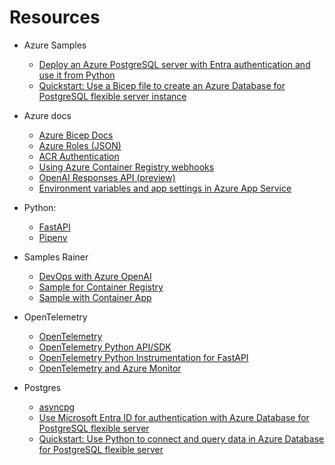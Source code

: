 # Resources

* Azure Samples
    * [Deploy an Azure PostgreSQL server with Entra authentication and use it from Python](https://github.com/Azure-Samples/azure-postgres-pgvector-python)
    * [Quickstart: Use a Bicep file to create an Azure Database for PostgreSQL flexible server instance](https://learn.microsoft.com/en-us/azure/postgresql/flexible-server/quickstart-create-server-bicep)

* Azure docs
    * [Azure Bicep Docs](https://learn.microsoft.com/en-us/azure/azure-resource-manager/bicep/)
    * [Azure Roles (JSON)](https://github.com/microsoft/azure-roles/tree/main)
    * [ACR Authentication](https://learn.microsoft.com/en-us/azure/container-registry/container-registry-authentication)
    * [Using Azure Container Registry webhooks](https://learn.microsoft.com/en-us/azure/container-registry/container-registry-webhook)
    * [OpenAI Responses API (preview)](https://learn.microsoft.com/en-us/azure/ai-services/openai/how-to/responses?tabs=python-secure)
    * [Environment variables and app settings in Azure App Service](https://learn.microsoft.com/en-us/azure/app-service/reference-app-settings)

* Python:
    * [FastAPI](https://fastapi.tiangolo.com/)
    * [Pipenv](https://pipenv.pypa.io/en/latest/index.html)
    
* Samples Rainer
    * [DevOps with Azure OpenAI](https://github.com/rstropek/Samples/tree/master/KI/OaiAzure/DevOps)
    * [Sample for Container Registry](https://github.com/rstropek/Samples/tree/master/Bicep/0400-aci)
    * [Sample with Container App](https://github.com/rstropek/cs-2024-10-15/tree/main)

* OpenTelemetry
    * [OpenTelemetry](https://opentelemetry.io/)
    * [OpenTelemetry Python API/SDK](https://github.com/open-telemetry/opentelemetry-python/tree/main)
    * [OpenTelemetry Python Instrumentation for FastAPI](https://github.com/open-telemetry/opentelemetry-python-contrib/tree/main/instrumentation/opentelemetry-instrumentation-fastapi)
    * [OpenTelemetry and Azure Monitor](https://learn.microsoft.com/en-us/azure/azure-monitor/app/opentelemetry-enable)

* Postgres
    * [asyncpg](https://github.com/MagicStack/asyncpg)
    * [Use Microsoft Entra ID for authentication with Azure Database for PostgreSQL flexible server](https://learn.microsoft.com/en-us/azure/postgresql/flexible-server/how-to-configure-sign-in-azure-ad-authentication)
    * [Quickstart: Use Python to connect and query data in Azure Database for PostgreSQL flexible server](https://learn.microsoft.com/en-us/azure/postgresql/flexible-server/connect-python)